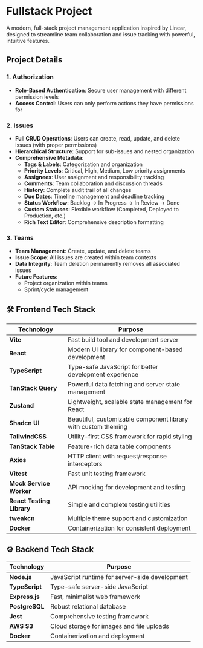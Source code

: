 # Fullstack Project

A modern, full-stack project management application inspired by Linear, designed to streamline team collaboration and issue tracking with powerful, intuitive features.

## Project Details

### 1. **Authorization**

- **Role-Based Authentication**: Secure user management with different permission levels
- **Access Control**: Users can only perform actions they have permissions for

### 2. **Issues**

- **Full CRUD Operations**: Users can create, read, update, and delete issues (with proper permissions)
- **Hierarchical Structure**: Support for sub-issues and nested organization
- **Comprehensive Metadata**:
  - **Tags & Labels**: Categorization and organization
  - **Priority Levels**: Critical, High, Medium, Low priority assignments
  - **Assignees**: User assignment and responsibility tracking
  - **Comments**: Team collaboration and discussion threads
  - **History**: Complete audit trail of all changes
  - **Due Dates**: Timeline management and deadline tracking
  - **Status Workflow**: Backlog → In Progress → In Review → Done
  - **Custom Statuses**: Flexible workflow (Completed, Deployed to Production, etc.)
  - **Rich Text Editor**: Comprehensive description formatting

### 3. **Teams**

- **Team Management**: Create, update, and delete teams
- **Issue Scope**: All issues are created within team contexts
- **Data Integrity**: Team deletion permanently removes all associated issues
- **Future Features**:
  - Project organization within teams
  - Sprint/cycle management

## 🛠️ Frontend Tech Stack

| Technology                | Purpose                                                       |
| ------------------------- | ------------------------------------------------------------- |
| **Vite**                  | Fast build tool and development server                        |
| **React**                 | Modern UI library for component-based development             |
| **TypeScript**            | Type-safe JavaScript for better development experience        |
| **TanStack Query**        | Powerful data fetching and server state management            |
| **Zustand**               | Lightweight, scalable state management for React              |
| **Shadcn UI**             | Beautiful, customizable component library with custom theming |
| **TailwindCSS**           | Utility-first CSS framework for rapid styling                 |
| **TanStack Table**        | Feature-rich data table components                            |
| **Axios**                 | HTTP client with request/response interceptors                |
| **Vitest**                | Fast unit testing framework                                   |
| **Mock Service Worker**   | API mocking for development and testing                       |
| **React Testing Library** | Simple and complete testing utilities                         |
| **tweakcn**               | Multiple theme support and customization                      |
| **Docker**                | Containerization for consistent deployment                    |

## ⚙️ Backend Tech Stack

| Technology     | Purpose                                        |
| -------------- | ---------------------------------------------- |
| **Node.js**    | JavaScript runtime for server-side development |
| **TypeScript** | Type-safe server-side JavaScript               |
| **Express.js** | Fast, minimalist web framework                 |
| **PostgreSQL** | Robust relational database                     |
| **Jest**       | Comprehensive testing framework                |
| **AWS S3**     | Cloud storage for images and file uploads      |
| **Docker**     | Containerization and deployment                |
